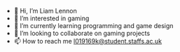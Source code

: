 - 👋 Hi, I’m Liam Lennon
- 👀 I’m interested in gaming
- 🌱 I’m currently learning programming and game design
- 💞️ I’m looking to collaborate on gaming projects
- 📫 How to reach me l019169k@student.staffs.ac.uk

<!---
liamlennon/liamlennon is a ✨ special ✨ repository because its `README.md` (this file) appears on your GitHub profile.
You can click the Preview link to take a look at your changes.
--->
